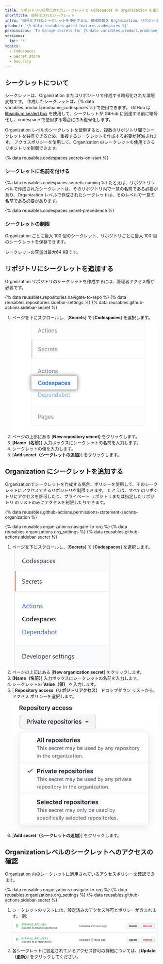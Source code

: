 ```yaml
---
title: リポジトリの暗号化されたシークレットと Codespaces の Organization を管理する
shortTitle: 暗号化されたシークレット
intro: '暗号化されたシークレットを使用すると、機密情報を Organization、リポジトリ、または {% data variables.product.prodname_codespaces %} に保存できます。'
product: '{% data reusables.gated-features.codespaces %}'
permissions: 'To manage secrets for {% data variables.product.prodname_codespaces %} for an organization, you must be an organization owner.'
versions:
  fpt: '*'
topics:
  - Codespaces
  - Secret store
  - Security
---
```


 

## シークレットについて

シークレットは、Organization またはリポジトリで作成する暗号化された環境変数です。 作成したシークレットは、{% data variables.product.prodname_codespaces %} で使用できます。 GitHub は [libsodium sealed box](https://libsodium.gitbook.io/doc/public-key_cryptography/sealed_boxes) を使用して、シークレットが GitHub に到達する前に暗号化し、codespace で使用する場合にのみ復号化します。

Organization レベルのシークレットを使用すると、複数のリポジトリ間でシークレットを共有できるため、重複するシークレットを作成する必要が軽減されます。 アクセスポリシーを使用して、Organization のシークレットを使用できるリポジトリを制御できます。

{% data reusables.codespaces.secrets-on-start %}

### シークレットに名前を付ける

{% data reusables.codespaces.secrets-naming %} たとえば、リポジトリレベルで作成されたシークレットは、そのリポジトリ内で一意の名前である必要があり、Organization レベルで作成されたシークレットは、そのレベルで一意の名前である必要があります。

  {% data reusables.codespaces.secret-precedence %}

### シークレットの制限

Organization ごとに最大 100 個のシークレット、リポジトリごとに最大 100 個のシークレットを保存できます。

シークレットの容量は最大64 KBです。

## リポジトリにシークレットを追加する

Organization リポジトリのシークレットを作成するには、管理者アクセス権が必要です。

{% data reusables.repositories.navigate-to-repo %}
{% data reusables.repositories.sidebar-settings %}
{% data reusables.github-actions.sidebar-secret %}
1. ページを下にスクロールし、[**Secrets**] で [**Codespaces**] を選択します。 ![サイドバーの Codespaces オプション](/assets/images/help/codespaces/codespaces-option-secrets.png)
1. ページの上部にある [**New repository secret**] をクリックします。
1. **[Name（名前）]** 入力ボックスにシークレットの名前を入力します。
1. シークレットの値を入力します。
1. [**Add secret（シークレットの追加）**] をクリックします。

## Organization にシークレットを追加する

Organizationでシークレットを作成する場合、ポリシーを使用して、そのシークレットにアクセスできるリポジトリを制限できます。 たとえば、すべてのリポジトリにアクセスを許可したり、プライベート リポジトリまたは指定したリポジトリ のリストのみにアクセスを制限したりできます。

{% data reusables.github-actions.permissions-statement-secrets-organization %}

{% data reusables.organizations.navigate-to-org %}
{% data reusables.organizations.org_settings %}
{% data reusables.github-actions.sidebar-secret %}
1. ページを下にスクロールし、[**Secrets**] で [**Codespaces**] を選択します。 ![サイドバーの Codespaces オプション](/assets/images/help/codespaces/codespaces-option-secrets-org.png)
1. ページの上部にある [**New organization secret**] をクリックします。
1. **[Name（名前）]** 入力ボックスにシークレットの名前を入力します。
1. シークレットの **Value（値）** を入力します。
1. [ **Repository access（リポジトリアクセス）** ドロップダウン リストから、アクセス ポリシーを選択します。 ![プライベートリポジトリが選択された [Repository Access] リスト](/assets/images/help/codespaces/secret-repository-access.png)
1. [**Add secret（シークレットの追加）**] をクリックします。

## Organizationレベルのシークレットへのアクセスの確認

Organization 内のシークレットに適用されているアクセスポリシーを確認できます。

{% data reusables.organizations.navigate-to-org %}
{% data reusables.organizations.org_settings %}
{% data reusables.github-actions.sidebar-secret %}
1. シークレットのリストには、設定済みのアクセス許可とポリシーが含まれます。 例: ![シークレットリスト](/assets/images/help/settings/actions-org-secrets-list.png)
1. 各シークレットに設定されているアクセス許可の詳細については、[**Update（更新）**] をクリックしてください。
